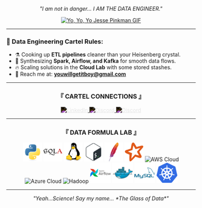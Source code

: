 
<p align="center">
  <em>"I am not in danger... I AM THE DATA ENGINEER."</em>
</p>

<div align="center">
  <a href="https://postimg.cc/mttsS84X">
    <img src="https://i.postimg.cc/mrWz85h1/giphy.webp" alt="Yo, Yo, Yo Jesse Pinkman GIF" width="400">
  </a>
</div>


---

### 💾 Data Engineering Cartel Rules:
- ⚗️ Cooking up **ETL pipelines** cleaner than your Heisenberg crystal.
- 🧪 Synthesizing **Spark, Airflow, and Kafka** for smooth data flows.
- 🔥 Scaling solutions in the **Cloud Lab** with some stored stashes.
- 💊 Reach me at: **youwillgetitboy@gmail.com**

---

<h3 align="center">『 CARTEL CONNECTIONS 』</h3>
<p align="center">
  <a href="https://www.linkedin.com/in/your-profile/" target="_blank">
    <img src="https://raw.githubusercontent.com/maurodesouza/profile-readme-generator/master/src/assets/icons/social/linkedin/default.svg" width="43" height="37" alt="LinkedIn" style="filter: invert(1);">
  </a>
    <a href="https://discordapp.com/users/YourDiscordID" target="_blank">
    <img src="https://raw.githubusercontent.com/maurodesouza/profile-readme-generator/master/src/assets/icons/social/stackoverflow/default.svg" width="43" height="37" alt="Discord" style="filter: invert(1);">
  </a>
  <a href="https://discordapp.com/users/YourDiscordID" target="_blank">
    <img src="https://raw.githubusercontent.com/maurodesouza/profile-readme-generator/master/src/assets/icons/social/discord/default.svg" width="43" height="37" alt="Discord" style="filter: invert(1);">
  </a>
</p>

---

<h3 align="center">『 DATA FORMULA LAB 』</h3>

<p align="center">
  <img src="https://raw.githubusercontent.com/devicons/devicon/master/icons/python/python-original.svg" alt="Python" width="50" />
  <img src="https://raw.githubusercontent.com/devicons/devicon/master/icons/sqlalchemy/sqlalchemy-original.svg" alt="SQL" width="50" />
  <img src="https://raw.githubusercontent.com/devicons/devicon/master/icons/linux/linux-original.svg" alt="Linux" width="50" />
  <img src="https://raw.githubusercontent.com/devicons/devicon/master/icons/bash/bash-original.svg" alt="Bash" width="50" />
  <img src="https://raw.githubusercontent.com/devicons/devicon/master/icons/apache/apache-original.svg" alt="Apache" width="50" />
  <img src="https://raw.githubusercontent.com/devicons/devicon/refs/heads/master/icons/apachespark/apachespark-original.svg"
  <img src="https://raw.githubusercontent.com/devicons/devicon/refs/heads/master/icons/apachekafka/apachekafka-original.svg" alt="Kafka" width="50" />
  <img src="https://skillicons.dev/icons?i=aws" height="50" alt="AWS Cloud" />
  <img src="https://www.vectorlogo.zone/logos/microsoft_azure/microsoft_azure-icon.svg" alt="Azure Cloud" width="50" />
  <img src="https://www.vectorlogo.zone/logos/apache_hadoop/apache_hadoop-icon.svg" alt="Hadoop" width="50" />
  <img src="https://raw.githubusercontent.com/devicons/devicon/refs/heads/master/icons/apacheairflow/apacheairflow-original-wordmark.svg" alt="airflow" width="55" />
  <img src="https://raw.githubusercontent.com/devicons/devicon/refs/heads/master/icons/docker/docker-original.svg" alt="airflow" width="55" />
  <img src="https://raw.githubusercontent.com/devicons/devicon/refs/heads/master/icons/mysql/mysql-plain-wordmark.svg" alt="airflow" width="55" />
  <img src="https://raw.githubusercontent.com/devicons/devicon/refs/heads/master/icons/kubernetes/kubernetes-original.svg" alt="airflow" width="55" />
</p>

---

<div align="center">
  <em>"Yeah...Science! Say my name... *The Glass of Data*"</em>
</div>

